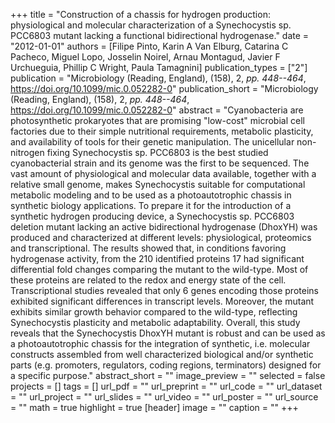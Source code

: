 +++
title = "Construction of a chassis for hydrogen production: physiological and molecular characterization of a Synechocystis sp. PCC6803 mutant lacking a functional bidirectional hydrogenase."
date = "2012-01-01"
authors = [Filipe Pinto, Karin A Van Elburg, Catarina C Pacheco, Miguel Lopo, Josselin Noirel, Arnau Montagud, Javier F Urchueguia, Phillip C Wright, Paula Tamagnini]
publication_types = ["2"]
publication = "Microbiology (Reading, England), (158), 2, _pp. 448--464_, https://doi.org/10.1099/mic.0.052282-0"
publication_short = "Microbiology (Reading, England), (158), 2, _pp. 448--464_, https://doi.org/10.1099/mic.0.052282-0"
abstract = "Cyanobacteria are photosynthetic prokaryotes that are promising "low-cost" microbial cell factories due to their simple nutritional requirements, metabolic plasticity, and availability of tools for their genetic manipulation. The unicellular non-nitrogen fixing Synechocystis sp. PCC6803 is the best studied cyanobacterial strain and its genome was the first to be sequenced. The vast amount of physiological and molecular data available, together with a relative small genome, makes Synechocystis suitable for computational metabolic modeling and to be used as a photoautotrophic chassis in synthetic biology applications. To prepare it for the introduction of a synthetic hydrogen producing device, a Synechocystis sp. PCC6803 deletion mutant lacking an active bidirectional hydrogenase (DhoxYH) was produced and characterized at different levels: physiological, proteomics and transcriptional. The results showed that, in conditions favoring hydrogenase activity, from the 210 identified proteins 17 had significant differential fold changes comparing the mutant to the wild-type. Most of these proteins are related to the redox and energy state of the cell. Transcriptional studies revealed that only 6 genes encoding those proteins exhibited significant differences in transcript levels. Moreover, the mutant exhibits similar growth behavior compared to the wild-type, reflecting Synechocystis plasticity and metabolic adaptability. Overall, this study reveals that the Synechocystis DhoxYH mutant is robust and can be used as a photoautotrophic chassis for the integration of synthetic, i.e. molecular constructs assembled from well characterized biological and/or synthetic parts (e.g. promoters, regulators, coding regions, terminators) designed for a specific purpose."
abstract_short = ""
image_preview = ""
selected = false
projects = []
tags = []
url_pdf = ""
url_preprint = ""
url_code = ""
url_dataset = ""
url_project = ""
url_slides = ""
url_video = ""
url_poster = ""
url_source = ""
math = true
highlight = true
[header]
image = ""
caption = ""
+++

